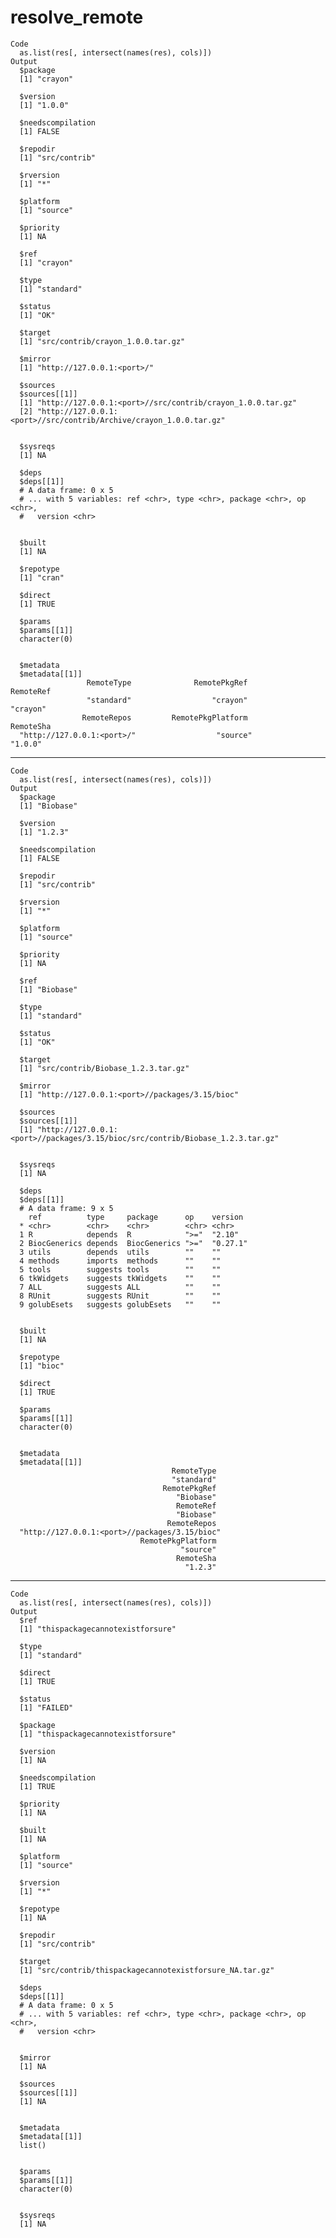 # resolve_remote

    Code
      as.list(res[, intersect(names(res), cols)])
    Output
      $package
      [1] "crayon"
      
      $version
      [1] "1.0.0"
      
      $needscompilation
      [1] FALSE
      
      $repodir
      [1] "src/contrib"
      
      $rversion
      [1] "*"
      
      $platform
      [1] "source"
      
      $priority
      [1] NA
      
      $ref
      [1] "crayon"
      
      $type
      [1] "standard"
      
      $status
      [1] "OK"
      
      $target
      [1] "src/contrib/crayon_1.0.0.tar.gz"
      
      $mirror
      [1] "http://127.0.0.1:<port>/"
      
      $sources
      $sources[[1]]
      [1] "http://127.0.0.1:<port>//src/contrib/crayon_1.0.0.tar.gz"        
      [2] "http://127.0.0.1:<port>//src/contrib/Archive/crayon_1.0.0.tar.gz"
      
      
      $sysreqs
      [1] NA
      
      $deps
      $deps[[1]]
      # A data frame: 0 x 5
      # ... with 5 variables: ref <chr>, type <chr>, package <chr>, op <chr>,
      #   version <chr>
      
      
      $built
      [1] NA
      
      $repotype
      [1] "cran"
      
      $direct
      [1] TRUE
      
      $params
      $params[[1]]
      character(0)
      
      
      $metadata
      $metadata[[1]]
                     RemoteType              RemotePkgRef                 RemoteRef 
                     "standard"                  "crayon"                  "crayon" 
                    RemoteRepos         RemotePkgPlatform                 RemoteSha 
      "http://127.0.0.1:<port>/"                  "source"                   "1.0.0" 
      
      

---

    Code
      as.list(res[, intersect(names(res), cols)])
    Output
      $package
      [1] "Biobase"
      
      $version
      [1] "1.2.3"
      
      $needscompilation
      [1] FALSE
      
      $repodir
      [1] "src/contrib"
      
      $rversion
      [1] "*"
      
      $platform
      [1] "source"
      
      $priority
      [1] NA
      
      $ref
      [1] "Biobase"
      
      $type
      [1] "standard"
      
      $status
      [1] "OK"
      
      $target
      [1] "src/contrib/Biobase_1.2.3.tar.gz"
      
      $mirror
      [1] "http://127.0.0.1:<port>//packages/3.15/bioc"
      
      $sources
      $sources[[1]]
      [1] "http://127.0.0.1:<port>//packages/3.15/bioc/src/contrib/Biobase_1.2.3.tar.gz"
      
      
      $sysreqs
      [1] NA
      
      $deps
      $deps[[1]]
      # A data frame: 9 x 5
        ref          type     package      op    version 
      * <chr>        <chr>    <chr>        <chr> <chr>   
      1 R            depends  R            ">="  "2.10"  
      2 BiocGenerics depends  BiocGenerics ">="  "0.27.1"
      3 utils        depends  utils        ""    ""      
      4 methods      imports  methods      ""    ""      
      5 tools        suggests tools        ""    ""      
      6 tkWidgets    suggests tkWidgets    ""    ""      
      7 ALL          suggests ALL          ""    ""      
      8 RUnit        suggests RUnit        ""    ""      
      9 golubEsets   suggests golubEsets   ""    ""      
      
      
      $built
      [1] NA
      
      $repotype
      [1] "bioc"
      
      $direct
      [1] TRUE
      
      $params
      $params[[1]]
      character(0)
      
      
      $metadata
      $metadata[[1]]
                                        RemoteType 
                                        "standard" 
                                      RemotePkgRef 
                                         "Biobase" 
                                         RemoteRef 
                                         "Biobase" 
                                       RemoteRepos 
      "http://127.0.0.1:<port>//packages/3.15/bioc" 
                                 RemotePkgPlatform 
                                          "source" 
                                         RemoteSha 
                                           "1.2.3" 
      
      

---

    Code
      as.list(res[, intersect(names(res), cols)])
    Output
      $ref
      [1] "thispackagecannotexistforsure"
      
      $type
      [1] "standard"
      
      $direct
      [1] TRUE
      
      $status
      [1] "FAILED"
      
      $package
      [1] "thispackagecannotexistforsure"
      
      $version
      [1] NA
      
      $needscompilation
      [1] TRUE
      
      $priority
      [1] NA
      
      $built
      [1] NA
      
      $platform
      [1] "source"
      
      $rversion
      [1] "*"
      
      $repotype
      [1] NA
      
      $repodir
      [1] "src/contrib"
      
      $target
      [1] "src/contrib/thispackagecannotexistforsure_NA.tar.gz"
      
      $deps
      $deps[[1]]
      # A data frame: 0 x 5
      # ... with 5 variables: ref <chr>, type <chr>, package <chr>, op <chr>,
      #   version <chr>
      
      
      $mirror
      [1] NA
      
      $sources
      $sources[[1]]
      [1] NA
      
      
      $metadata
      $metadata[[1]]
      list()
      
      
      $params
      $params[[1]]
      character(0)
      
      
      $sysreqs
      [1] NA
      

